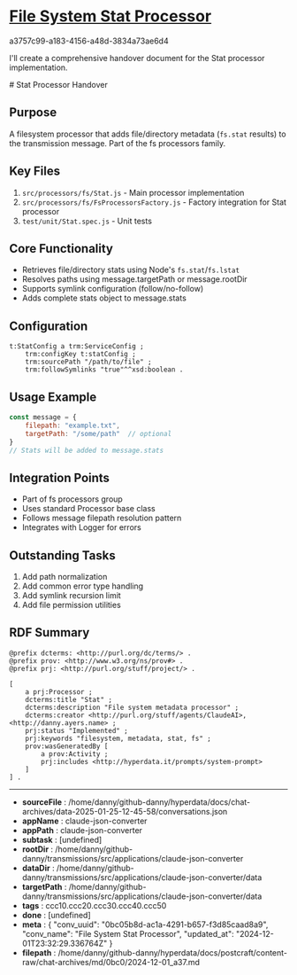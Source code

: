 # [File System Stat Processor](https://claude.ai/chat/0bc05b8d-ac1a-4291-b657-f3d85caad8a9)

a3757c99-a183-4156-a48d-3834a73ae6d4

 I'll create a comprehensive handover document for the Stat processor implementation.

<antArtifact identifier="stat-handover" type="text/markdown" title="Stat Processor Handover Document">
# Stat Processor Handover

## Purpose
A filesystem processor that adds file/directory metadata (`fs.stat` results) to the transmission message. Part of the fs processors family.

## Key Files
1. `src/processors/fs/Stat.js` - Main processor implementation
2. `src/processors/fs/FsProcessorsFactory.js` - Factory integration for Stat processor
3. `test/unit/Stat.spec.js` - Unit tests

## Core Functionality
- Retrieves file/directory stats using Node's `fs.stat`/`fs.lstat`
- Resolves paths using message.targetPath or message.rootDir
- Supports symlink configuration (follow/no-follow)
- Adds complete stats object to message.stats

## Configuration
```turtle
t:StatConfig a trm:ServiceConfig ;
    trm:configKey t:statConfig ;
    trm:sourcePath "/path/to/file" ;
    trm:followSymlinks "true"^^xsd:boolean .
```

## Usage Example
```javascript
const message = {
    filepath: "example.txt",
    targetPath: "/some/path"  // optional
}
// Stats will be added to message.stats
```

## Integration Points
- Part of fs processors group
- Uses standard Processor base class
- Follows message filepath resolution pattern
- Integrates with Logger for errors

## Outstanding Tasks
1. Add path normalization
2. Add common error type handling
3. Add symlink recursion limit
4. Add file permission utilities

## RDF Summary
```turtle
@prefix dcterms: <http://purl.org/dc/terms/> .
@prefix prov: <http://www.w3.org/ns/prov#> .
@prefix prj: <http://purl.org/stuff/project/> .

[
    a prj:Processor ;
    dcterms:title "Stat" ;
    dcterms:description "File system metadata processor" ;
    dcterms:creator <http://purl.org/stuff/agents/ClaudeAI>, <http://danny.ayers.name> ;
    prj:status "Implemented" ;
    prj:keywords "filesystem, metadata, stat, fs" ;
    prov:wasGeneratedBy [
        a prov:Activity ;
        prj:includes <http://hyperdata.it/prompts/system-prompt>
    ]
] .
```

---

* **sourceFile** : /home/danny/github-danny/hyperdata/docs/chat-archives/data-2025-01-25-12-45-58/conversations.json
* **appName** : claude-json-converter
* **appPath** : claude-json-converter
* **subtask** : [undefined]
* **rootDir** : /home/danny/github-danny/transmissions/src/applications/claude-json-converter
* **dataDir** : /home/danny/github-danny/transmissions/src/applications/claude-json-converter/data
* **targetPath** : /home/danny/github-danny/transmissions/src/applications/claude-json-converter/data
* **tags** : ccc10.ccc20.ccc30.ccc40.ccc50
* **done** : [undefined]
* **meta** : {
  "conv_uuid": "0bc05b8d-ac1a-4291-b657-f3d85caad8a9",
  "conv_name": "File System Stat Processor",
  "updated_at": "2024-12-01T23:32:29.336764Z"
}
* **filepath** : /home/danny/github-danny/hyperdata/docs/postcraft/content-raw/chat-archives/md/0bc0/2024-12-01_a37.md